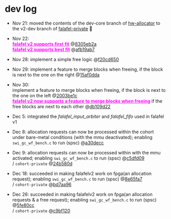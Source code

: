 # dev log
- Nov 21:  moved the contents of the dev-core branch of [hw-allocator](https://github.com/takeshiho0531/hw-allocator) to the v2-dev branch of [falafel-private](https://github.com/takeshiho0531/falafel-private) 🙌
- Nov 22:  <br><span style="color: magenta;"><u>**falafel v2 supports first fit**</u></span> @[8305eb2a](https://github.com/jfarresg/falafel-private/tree/8305eb2a7a5b417a713e5f56754c76eb9fdf5a59) <br>
<span style="color: magenta;"><u>**falafel v2 supports best fit**</u></span> @[afb19ab7](https://github.com/jfarresg/falafel-private/tree/afb19ab7a4f71eb5533b0bd1b2315c628715af37)
- Nov 28: implement a simple free logic @[f20cd650](https://github.com/jfarresg/falafel-private/tree/f20cd65041cb26238f44287c8eb97e2ed6dab910)
- Nov 29: implement a feature to merge blocks when freeing, if the block is next to the one on the right @[15af0dda](https://github.com/jfarresg/falafel-private/tree/15af0dda0423f4fe7cc4ffe8d0bd92d0672fcfe0)
- Nov 30: <br> implement a feature to merge blocks when freeing, if the block is next to the one on the left @[2003be1c](https://github.com/jfarresg/falafel-private/tree/2003be1c5972101a479c7aad083bac49d947aa1c) <br>
<span style="color: magenta;"><u>**falafel v2 now supports a feature to merge blocks when freeing**</u></span> if the free blocks are next to each other @[db109d22](https://github.com/jfarresg/falafel-private/tree/db109d22db36fe63487d010262a3fcaa1756f88e)  
- Dec 5: integrated the *falafel_input_arbiter* and *falafel_fifo* used in falafel v1
- Dec 8: allocation requests can now be processed within the cohort under bare-metal conditions (with the mmu deactivated); enabling `swi_gc_wf_bench.c` to run (spsc) @[a30decc](https://github.com/takeshiho0531/falafel-private/tree/c5dfd09a261dcbb735852c8c219cec16338f4202)
- Dec 9: allocation requests can now be processed within with the mmu activated; enabling `swi_gc_wf_bench.c` to run (spsc) @[c5dfd09](https://github.com/takeshiho0531/falafel-private/tree/c5dfd09a261dcbb735852c8c219cec16338f4202) <br>/ `cohort-private` @[24b580d
](https://github.com/pengwing-project/cohort-private/commit/24b580d0831a93e1a45612758924258fdd29164e)

- Dec 18: succeeded in making falafelv2 work on fpga(an allocation request); enabling `swi_gc_wf_bench.c` to run (spsc) @[8e65fa7](https://github.com/takeshiho0531/falafel-private/tree/8e65fa766a2c0dce988f6193a429acf09c33fcb2) <br>/ `cohort-private` @[bd7aa96
](https://github.com/pengwing-project/cohort-private/tree/bd7aa9658fa7ea0409b6d1b92f30a312503eddf5)

- Dec 26: succeeded in making falafelv2 work on fpga(an allocation requests & a free request); enabling `swi_gc_wf_bench.c` to run (spsc) @[5fe80cc](https://github.com/takeshiho0531/falafel-private/tree/5fe80cc6501b2f6427a16aa2aee85f1ce0f62ae5) <br>/ `cohort-private` @[c9bf120
](https://github.com/pengwing-project/cohort-private/tree/c9bf12084d516de533e633204fb6377b2492169c)
